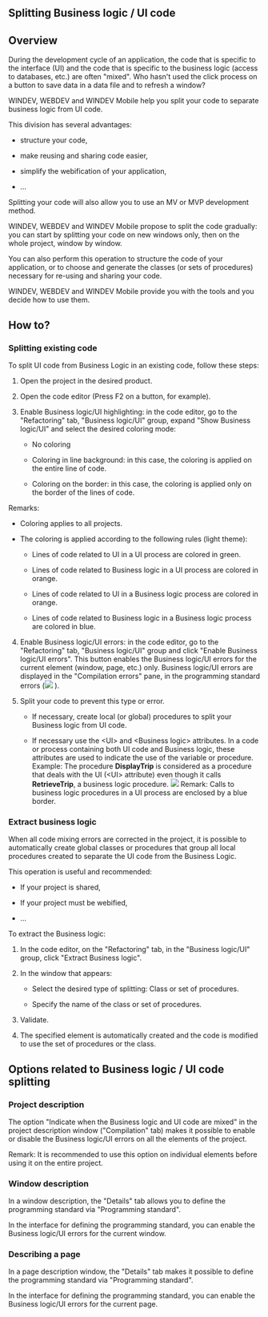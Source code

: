 


## Splitting Business logic / UI code
			



<a name="NOTE1"></a>
<a name="NOTE1_1"></a>


## Overview
<a name="overview_ELTTEXTE000219"></a>
During the development cycle of an application, the code that is specific to the interface (UI) and the code that is specific to the business logic (access to databases, etc.) are often "mixed". Who hasn't used the click process on a button to save data in a data file and to refresh a window?

WINDEV, WEBDEV and WINDEV Mobile help you split your code to separate business logic from UI code. 

This division has several advantages: 

- structure your code,

- make reusing and sharing code easier,

- simplify the webification of your application,

- ...




Splitting your code will also allow you to use an MV or MVP development method. 

WINDEV, WEBDEV and WINDEV Mobile propose to split the code gradually: you can start by splitting your code on new windows only, then on the whole project, window by window. 

You can also perform this operation to structure the code of your application, or to choose and generate the classes (or sets of procedures) necessary for re-using and sharing your code. 

WINDEV, WEBDEV and WINDEV Mobile provide you with the tools and you decide how to use them. 

<a name="NOTE2"></a>
<a name="NOTE2_1"></a>


## How to?
<a name="how_ELTTEXTE000243"></a>


### Splitting existing code
<a name="splitting_existing_code_ELTPARAGRAPHE000035"></a>

To split UI code from Business Logic in an existing code, follow these steps: 

1. Open the project in the desired product. 

2. Open the code editor (Press F2 on a button, for example). 

3. Enable Business logic/UI highlighting: in the code editor, go to the "Refactoring" tab, "Business logic/UI" group, expand "Show Business logic/UI" and select the desired coloring mode: 

	- No coloring

	- Coloring in line background: in this case, the coloring is applied on the entire line of code. 

	- Coloring on the border: in this case, the coloring is applied only on the border of the lines of code. 


 Remarks: 

- Coloring applies to all projects. 

- The coloring is applied according to the following rules (light theme): 

	- Lines of code related to UI in a UI process are colored in green. 

	- Lines of code related to Business logic in a UI process are colored in orange.

	- Lines of code related to UI in a Business logic process are colored in orange.

	- Lines of code related to Business logic in a Business logic process are colored in blue. 

4. Enable Business logic/UI errors: in the code editor, go to the "Refactoring" tab, "Business logic/UI" group and click "Enable Business logic/UI errors". This button enables the Business logic/UI errors for the current element (window, page, etc.) only. 
	Business logic/UI errors are displayed in the "Compilation errors" pane, in the programming standard errors (![](https://doc.pcsoft.fr/en-US/images/image.awp?langid=3&name=Compilation_Norme%20-%20HC%20N%B0002.gif)
). 

5. Split your code to prevent this type or error. 

	- If necessary, create local (or global) procedures to split your Business logic from UI code.

	- If necessary use the &lt;UI&gt; and &lt;Business logic&gt; attributes. In a code or process containing both UI code and Business logic, these attributes are used to indicate the use of the variable or procedure. 
			Example: The procedure **DisplayTrip** is considered as a procedure that deals with the UI (&lt;UI&gt; attribute) even though it calls **RetrieveTrip**, a business logic procedure. 
![](https://doc.pcsoft.fr/en-US/images/image.awp?langid=3&name=Decoupage%20code%20ihm%20-%20HC%20N%B0002.gif&type=thumb)
Remark: Calls to business logic procedures in a UI process are enclosed by a blue border. 








### Extract business logic
<a name="extract_business_logic_ELTPARAGRAPHE000105"></a>

When all code mixing errors are corrected in the project, it is possible to automatically create global classes or procedures that group all local procedures created to separate the UI code from the Business Logic. 

This operation is useful and recommended: 

- If your project is shared,

- If your project must be webified,

- ...




To extract the Business logic: 

1. In the code editor, on the "Refactoring" tab, in the "Business logic/UI" group, click "Extract Business logic". 

2. In the window that appears: 

	- Select the desired type of splitting: Class or set of procedures. 

	- Specify the name of the class or set of procedures. 




3. Validate. 

4. The specified element is automatically created and the code is modified to use the set of procedures or the class. 




<a name="NOTE3"></a>
<a name="NOTE3_1"></a>


## Options related to Business logic / UI code splitting
<a name="options_related_business_logic_code_splitting_ELTTEXTE000273"></a>


### Project description
<a name="project_description_ELTPARAGRAPHE000142"></a>

The option "Indicate when the Business logic and UI code are mixed" in the project description window ("Compilation" tab) makes it possible to enable or disable the Business logic/UI errors on all the elements of the project. 

Remark: It is recommended to use this option on individual elements before using it on the entire project. 


### Window description
<a name="window_description_ELTPARAGRAPHE000153"></a>

In a window description, the "Details" tab allows you to define the programming standard via "Programming standard". 

In the interface for defining the programming standard, you can enable the Business logic/UI errors for the current window.  


### Describing a page
<a name="describing_page_ELTPARAGRAPHE000164"></a>

In a page description window, the "Details" tab makes it possible to define the programming standard via "Programming standard". 

In the interface for defining the programming standard, you can enable the Business logic/UI errors for the current page.  


